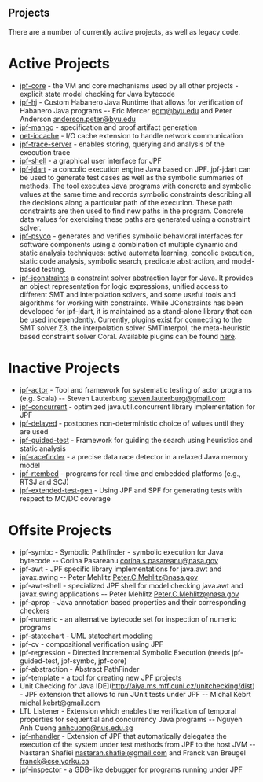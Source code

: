 ## Projects ##
There are a number of currently active projects, as well as legacy code.

# Active Projects #
* [jpf-core](https://github.com/javapathfinder/jpf-core/) - the VM and core mechanisms used by all other projects - explicit state model checking for Java bytecode
* [jpf-hj](https://jpf.byu.edu/jpf-hj) - Custom Habanero Java Runtime that allows for verification of Habanero Java programs -- Eric Mercer <egm@byu.edu> and Peter Anderson <anderson.peter@byu.edu>
* [jpf-mango](https://jpf.byu.edu/hg/jpf-mango) - specification and proof artifact generation
* [net-iocache](https://jpf.byu.edu/net-iocache) - I/O cache extension to handle network communication
* [jpf-trace-server](https://jpf.byu.edu/jpf-trace-server) - enables storing, querying and analysis of the execution trace
* [jpf-shell](https://jpf.byu.edu/hg/jpf-shell) - a graphical user interface for JPF
* [jpf-jdart](https://github.com/psycopaths/jdart/) - a concolic execution engine Java based on JPF. jpf-jdart can be used to generate test cases as well as the symbolic summaries of methods. The tool executes Java programs with concrete and symbolic values at the same time and records symbolic constraints describing all the decisions along a particular path of the execution. These path constraints are then used to find new paths in the program. Concrete data values for exercising these paths are generated using a constraint solver.
* [jpf-psyco](https://github.com/psycopaths/psyco/) - generates and verifies symbolic behavioral interfaces for software components using a combination of multiple dynamic and static analysis techniques: active automata learning, concolic execution, static code analysis, symbolic search, predicate abstraction, and model-based testing.
* [jpf-jconstraints](https://github.com/psycopaths/jconstraints/) a constraint solver abstraction layer for Java. It provides an object representation for logic expressions, unified access to different SMT and interpolation solvers, and some useful tools and algorithms for working with constraints. While JConstraints has been developed for jpf-jdart, it is maintained as a stand-alone library that can be used independently. Currently, plugins exist for connecting to the SMT solver Z3, the interpolation solver SMTInterpol, the meta-heuristic based constraint solver Coral. Available plugins can be found [here](https://github.com/psycopaths/).

# Inactive Projects #
* [jpf-actor](https://jpf.byu.edu/jpf-actor) - Tool and framework for systematic testing of actor programs (e.g. Scala) -- Steven Lauterburg <steven.lauterburg@gmail.com>
* [jpf-concurrent](https://jpf.byu.edu/jpf-concurrent) - optimized java.util.concurrent library implementation for JPF
* [jpf-delayed](https://jpf.byu.edu/jpf-delayed) - postpones non-deterministic choice of values until they are used
* [jpf-guided-test](https://jpf.byu.edu/jpf-guided-test) - Framework for guiding the search using heuristics and static analysis
* [jpf-racefinder](https://jpf.byu.edu/jpf-racefinder) - a precise data race detector in a relaxed Java memory model
* [jpf-rtembed](https://jpf.byu.edu/rtembed) - programs for real-time and embedded platforms (e.g., RTSJ and SCJ)
* [jpf-extended-test-gen](https://jpf.byu.edu/jpf-extended-test-gen) - Using JPF and SPF for generating tests with respect to MC/DC coverage

# Offsite Projects #
* jpf-symbc - Symbolic Pathfinder - symbolic execution for Java bytecode -- Corina Pasareanu <corina.s.pasareanu@nasa.gov>
* jpf-awt - JPF specific library implementations for java.awt and javax.swing -- Peter Mehlitz <Peter.C.Mehlitz@nasa.gov>
* jpf-awt-shell - specialized JPF shell for model checking java.awt and javax.swing applications -- Peter Mehlitz <Peter.C.Mehlitz@nasa.gov>
* jpf-aprop - Java annotation based properties and their corresponding checkers
* jpf-numeric - an alternative bytecode set for inspection of numeric programs
* jpf-statechart - UML statechart modeling
* jpf-cv - compositional verification using JPF
* jpf-regression - Directed Incremental Symbolic Execution (needs jpf-guided-test, jpf-symbc, jpf-core)
* jpf-abstraction - Abstract PathFinder
* jpf-template - a tool for creating new JPF projects
* Unit Checking for Java IDE](http://aiya.ms.mff.cuni.cz/unitchecking/dist) - JPF extension that allows to run JUnit tests under JPF -- Michal Kebrt <michal.kebrt@gmail.com>
* LTL Listener - Extension which enables the verification of temporal properties for sequential and concurrency Java programs -- Nguyen Anh Cuong <anhcuong@nus.edu.sg>
* [jpf-nhandler](https://bitbucket.org/nastaran/jpf-nhandler) - Extension of JPF that automatically delegates the execution of the system under test methods from JPF to the host JVM -- Nastaran Shafiei <nastaran.shafiei@gmail.com> and Franck van Breugel <franck@cse.yorku.ca>
* [jpf-inspector](https://github.com/d3sformal/jpf-inspector/) - a GDB-like debugger for programs running under JPF


